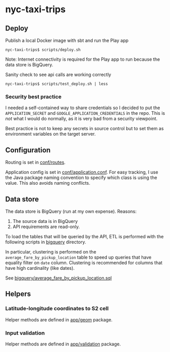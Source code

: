 # nyc-taxi-trips
## Deploy
Publish a local Docker image with sbt and run the Play app
```
nyc-taxi-trips$ scripts/deploy.sh
```
Note: Internet connectivity is required for the Play app to run because the data store is BigQuery.

Sanity check to see api calls are working correctly
```
nyc-taxi-trips$ scripts/test_deploy.sh | less
```
### Security best practice
I needed a self-contained way to share credentials so I decided to put the `APPLICATION_SECRET` and `GOOGLE_APPLICATION_CREDENTIALS` in the repo. This is _not_ what I would do normally, as it is very bad from a security viewpoint.

Best practice is not to keep any secrets in source control but to set them as environment variables on the target server.
## Configuration
Routing is set in [conf/routes](conf/routes).

Application config is set in [conf/application.conf](conf/application.conf). For easy tracking, I use the Java package naming convention to specify which class is using the value. This also avoids naming conflicts.
## Data store
The data store is BigQuery (run at my own expense). Reasons:
1. The source data is in BigQuery
1. API requirements are read-only.

To load the tables that will be queried by the API, ETL is performed with the following scripts in [bigquery](bigquery) directory.

In particular, clustering is performed on the `average_fare_by_pickup_location` table to speed up queries that have equality filter on `date` column. Clustering is recommended for columns that have high cardinality (like dates). 

See [bigquery/average_fare_by_pickup_location.sql](bigquery/average_fare_by_pickup_location.sql) 

## Helpers
### Latitude-longitude coordinates to S2 cell
Helper methods are defined in [app/geom](app/geom) package.
### Input validation
Helper methods are defined in [app/validation](app/validation) package.

